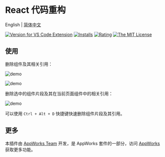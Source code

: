 # React 代码重构

English | [简体中文](https://github.com/appworks-lab/pack/blob/master/extensions/react-refactor/README.zh-CN.md)

[![Version for VS Code Extension](https://vsmarketplacebadge.apphb.com/version-short/iceworks-team.iceworks-refactor.svg?logo=visual-studio-code)](https://marketplace.visualstudio.com/items?itemName=iceworks-team.iceworks-refactor)
[![Installs](https://vsmarketplacebadge.apphb.com/installs-short/iceworks-team.iceworks-refactor.svg)](https://marketplace.visualstudio.com/items?itemName=iceworks-team.iceworks-refactor)
[![Rating](https://vsmarketplacebadge.apphb.com/rating-short/iceworks-team.iceworks-refactor.svg)](https://marketplace.visualstudio.com/items?itemName=iceworks-team.iceworks-refactor)
[![The MIT License](https://img.shields.io/badge/license-MIT-blue.svg)](http://opensource.org/licenses/MIT)

## 使用

删除组件及其相关引用：

![demo](https://img.alicdn.com/imgextra/i3/O1CN01y9OwfE2A20EgTpwgp_!!6000000008144-1-tps-2048-1536.gif)

![demo](https://img.alicdn.com/imgextra/i3/O1CN01NYHztj28rdezFxdtK_!!6000000007986-1-tps-2048-1536.gif)

删除选中的组件片段及其在当前页面组件中的相关引用：

![demo](https://img.alicdn.com/imgextra/i2/O1CN01EaBkxu1mHzHWbjMss_!!6000000004930-1-tps-2048-1536.gif)

可以使用 `Ctrl + Alt + D` 快捷键快速删除组件片段及其引用。

## 更多

本插件由 [AppWorks Team](https://marketplace.visualstudio.com/publishers/iceworks-team) 开发，是 AppWorks 套件的一部分，访问 [AppWorks](https://marketplace.visualstudio.com/items?itemName=iceworks-team.iceworks) 获取更多功能。

